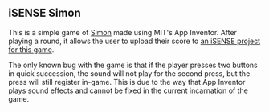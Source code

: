 iSENSE Simon
------------
This is a simple game of [Simon](https://en.wikipedia.org/wiki/Simon_(game)) made using MIT's App Inventor. After playing a round, it allows the user to upload their score to [an iSENSE project for this game](https://isenseproject.org/projects/1371).

The only known bug with the game is that if the player presses two buttons in quick succession, the sound will not play for the second press, but the press will still register in-game. This is due to the way that App Inventor plays sound effects and cannot be fixed in the current incarnation of the game.
